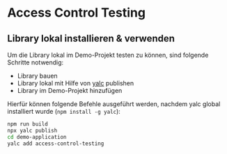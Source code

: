 # Access Control Testing

## Library lokal installieren & verwenden

Um die Library lokal im Demo-Projekt testen zu können, sind folgende Schritte notwendig:

- Library bauen
- Library lokal mit Hilfe von [yalc](https://github.com/wclr/yalc) publishen
- Library im Demo-Projekt hinzufügen

Hierfür können folgende Befehle ausgeführt werden, nachdem yalc global installiert wurde (`npm install -g yalc`):

```bash
npm run build
npx yalc publish
cd demo-application
yalc add access-control-testing 
```
